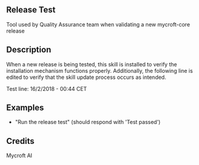 ## Release Test
Tool used by Quality Assurance team when validating a new mycroft-core release

## Description 
When a new release is being tested, this skill is installed to verify the
installation mechanism functions properly.  Additionally, the following line
is edited to verify that the skill update process occurs as intended.

Test line:  16/2/2018 - 00:44 CET

## Examples 
* "Run the release test" (should respond with 'Test passed')

## Credits 
Mycroft AI
